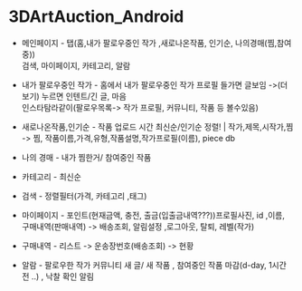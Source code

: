 # 3DArtAuction_Android

- 메인페이지 - 탭(홈,내가 팔로우중인 작가 ,새로나온작품, 인기순, 나의경매(찜,참여중)) <br>
검색, 마이페이지, 카테고리, 알람

- 내가 팔로우중인 작가 - 홈에서 내가 팔로우중인 작가 프로필 들가면 글보임 ->(더보기) 누르면 인텐트/긴 글, 마음 <br>
인스타탐라같이(팔로우목록-> 작가 프로필, 커뮤니티, 작품 등 볼수있음)

- 새로나온작품,인기순 - 작품 업로드 시간 최신순/인기순 정렬! | 작가,제목,시작가,찜 <br>
						-> 찜, 작품이름,가격,유형,작품설명,작가프로필(이름), piece db

- 나의 경매 - 내가 찜한거/ 참여중인 작품

- 카테고리 - 최신순

- 검색 - 정렬필터(가격, 카테고리 ,태그) 

- 마이페이지 - 포인트(현재금액, 충전, 출금(입출금내역???))프로필사진, id ,이름, 구매내역(판매내역) -> 배송조회, 알림설정 ,로그아웃, 탈퇴, 레벨(작가)

- 구매내역 - 리스트 -> 운송장번호(배송조회) -> 현황 

- 알람 - 팔로우한 작가 커뮤니티 새 글/ 새 작품 , 참여중인 작품 마감(d-day, 1시간전 ..) , 낙찰 확인 알림
